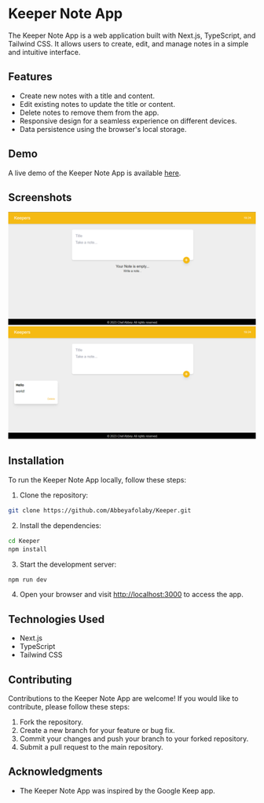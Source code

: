# Keeper Note App

The Keeper Note App is a web application built with Next.js, TypeScript, and Tailwind CSS. It allows users to create, edit, and manage notes in a simple and intuitive interface.

## Features

- Create new notes with a title and content.
- Edit existing notes to update the title or content.
- Delete notes to remove them from the app.
- Responsive design for a seamless experience on different devices.
- Data persistence using the browser's local storage.

## Demo

A live demo of the Keeper Note App is available [here](https://keeper-mu.vercel.app/).

## Screenshots

![Screenshot 1](/public/Screenshot%20(77).png)
![Screenshot 2](/public/Screenshot%20(78).png)

## Installation

To run the Keeper Note App locally, follow these steps:

1. Clone the repository:

```bash
git clone https://github.com/Abbeyafolaby/Keeper.git
```

2. Install the dependencies:

```bash
cd Keeper
npm install
```

3. Start the development server:

```bash
npm run dev
```

4. Open your browser and visit [http://localhost:3000](http://localhost:3000) to access the app.

## Technologies Used

- Next.js
- TypeScript
- Tailwind CSS

## Contributing

Contributions to the Keeper Note App are welcome! If you would like to contribute, please follow these steps:

1. Fork the repository.
2. Create a new branch for your feature or bug fix.
3. Commit your changes and push your branch to your forked repository.
4. Submit a pull request to the main repository.


## Acknowledgments

- The Keeper Note App was inspired by the Google Keep app.
